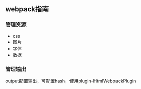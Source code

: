## webpack指南

### 管理资源
* css
* 图片
* 字体
* 数据

### 管理输出
output配置输出，可配置hash，使用plugin-HtmlWebpackPlugin

